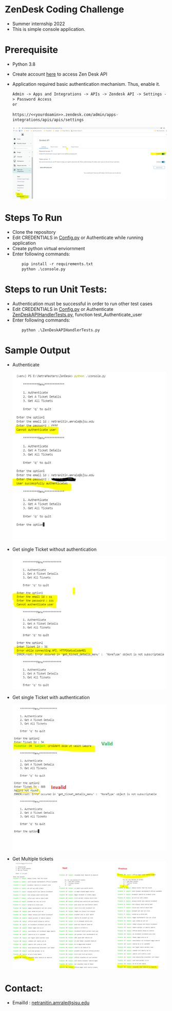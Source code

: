 # ZenDesk Coding Challenge
- Summer internship 2022
- This is simple console application.

# Prerequisite 
- Python 3.8
- Create account [here](https://www.zendesk.com/register/#step-1) to access Zen Desk API
- Application required basic authentication mechanism. Thus, enable it.
     
      Admin -> Apps and Integrations -> APIs -> Zendesk API -> Settings -> Password Access
      or

      https://<<yourdoamin>>.zendesk.com/admin/apps-integrations/apis/apis/settings

    ![image](output/EBA.png)

# Steps To Run
- Clone the repository
- Edit CREDENTIALS in [Config.py](config.py) or Authenticate while running application
- Create python virtual enviornment
- Enter following commands:
    ```
        pip install -r requirements.txt
        python .\console.py
    ```

# Steps to run Unit Tests:
- Authentication must be successful in order to run other test cases
- Edit CREDENTIALS in [Config.py](config.py) or Authenticate [ZenDeskAPIHandlerTests.py](ZenDeskAPIHandlerTests.py), function test_Authenticate_user
- Enter following commands:
    ```        
        python .\ZenDeskAPIHandlerTests.py
    ```    

# Sample Output    
- Authenticate

     ![image](output/AUTH.png)

- Get single Ticket without authentication
    
     ![image](output/UAT.png)
- Get single Ticket with authentication

     ![image](output/AT.png)
- Get Multiple tickets
    ![image](output/ATS.png)

# Contact:
- EmailId : netranitin.amrale@sjsu.edu    